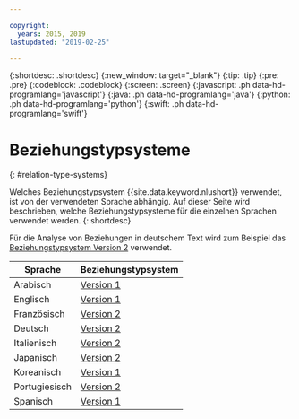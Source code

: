 ```yaml
---

copyright:
  years: 2015, 2019
lastupdated: "2019-02-25"

---
```


{:shortdesc: .shortdesc}
{:new_window: target="_blank"}
{:tip: .tip}
{:pre: .pre}
{:codeblock: .codeblock}
{:screen: .screen}
{:javascript: .ph data-hd-programlang='javascript'}
{:java: .ph data-hd-programlang='java'}
{:python: .ph data-hd-programlang='python'}
{:swift: .ph data-hd-programlang='swift'}

# Beziehungstypsysteme
{: #relation-type-systems}

Welches Beziehungstypsystem {{site.data.keyword.nlushort}} verwendet, ist von der verwendeten Sprache abhängig. Auf dieser Seite wird beschrieben, welche Beziehungstypsysteme für die einzelnen Sprachen verwendet werden.
{: shortdesc}

Für die Analyse von Beziehungen in deutschem Text wird zum Beispiel das [Beziehungstypsystem Version 2][v2] verwendet.

|Sprache|Beziehungstypsystem|
| --- | ---|
| Arabisch | [Version 1][v1] |
| Englisch | [Version 1][v1] |
| Französisch | [Version 2][v2] |
| Deutsch | [Version 2][v2] |
| Italienisch | [Version 2][v2] |
| Japanisch | [Version 2][v2] |
| Koreanisch | [Version 1][v1] |
| Portugiesisch | [Version 2][v2] |
| Spanisch | [Version 1][v1] |


[v1]: /docs/services/natural-language-understanding?topic=natural-language-understanding-relation-types-version-1
[v2]: /docs/services/natural-language-understanding?topic=natural-language-understanding-relation-types-version-2

